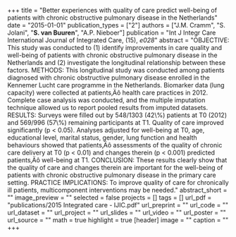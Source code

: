 +++
title = "Better experiences with quality of care predict well-being of patients with chronic obstructive pulmonary disease in the Netherlands"
date = "2015-01-01"
publication_types = ["2"]
authors = ["J.M. Cramm", "S. Jolani", "**S. van Buuren**", "A.P. Nieboer"]
publication = "Int J Integr Care International Journal of Integrated Care, (15), _e028_"
abstract = "OBJECTIVE: This study was conducted to (1) identify improvements in care quality and well-being of patients with chronic obstructive pulmonary disease in the Netherlands and (2) investigate the longitudinal relationship between these factors. METHODS: This longitudinal study was conducted among patients diagnosed with chronic obstructive pulmonary disease enrolled in the Kennemer Lucht care programme in the Netherlands. Biomarker data (lung capacity) were collected at patients‚Äô health care practices in 2012. Complete case analysis was conducted, and the multiple imputation technique allowed us to report pooled results from imputed datasets. RESULTS: Surveys were filled out by 548/1303 (42\\%) patients at T0 (2012) and 569/996 (57\\%) remaining participants at T1. Quality of care improved significantly (p < 0.05). Analyses adjusted for well-being at T0, age, educational level, marital status, gender, lung function and health behaviours showed that patients‚Äô assessments of the quality of chronic care delivery at T0 (p < 0.01) and changes therein (p < 0.001) predicted patients‚Äô well-being at T1. CONCLUSION: These results clearly show that the quality of care and changes therein are important for the well-being of patients with chronic obstructive pulmonary disease in the primary care setting. PRACTICE IMPLICATIONS: To improve quality of care for chronically ill patients, multicomponent interventions may be needed."
abstract_short = ""
image_preview = ""
selected = false
projects = []
tags = []
url_pdf = "publications/2015 Integrated care - IJIC.pdf"
url_preprint = ""
url_code = ""
url_dataset = ""
url_project = ""
url_slides = ""
url_video = ""
url_poster = ""
url_source = ""
math = true
highlight = true
[header]
image = ""
caption = ""
+++
